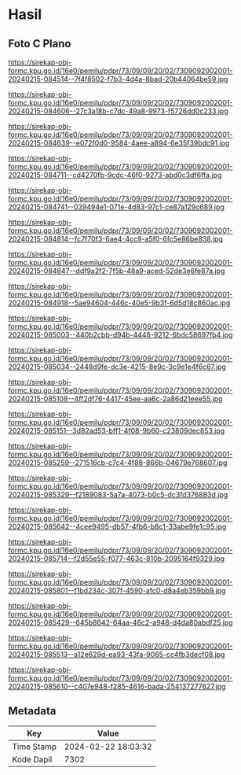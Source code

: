 # Hasil

## Foto C Plano

https://sirekap-obj-formc.kpu.go.id/16e0/pemilu/pdpr/73/09/09/20/02/7309092002001-20240215-084514--7f4f8502-f7b3-4d4a-8bad-20b44064be59.jpg

https://sirekap-obj-formc.kpu.go.id/16e0/pemilu/pdpr/73/09/09/20/02/7309092002001-20240215-084606--27c3a18b-c7dc-49a8-9973-f5726dd0c233.jpg

https://sirekap-obj-formc.kpu.go.id/16e0/pemilu/pdpr/73/09/09/20/02/7309092002001-20240215-084639--e072f0d0-9584-4aee-a894-6e35f39bdc91.jpg

https://sirekap-obj-formc.kpu.go.id/16e0/pemilu/pdpr/73/09/09/20/02/7309092002001-20240215-084711--cd4270fb-9cdc-46f0-9273-abd0c3df6ffa.jpg

https://sirekap-obj-formc.kpu.go.id/16e0/pemilu/pdpr/73/09/09/20/02/7309092002001-20240215-084741--039494e1-071e-4d83-97c1-ce87a129c689.jpg

https://sirekap-obj-formc.kpu.go.id/16e0/pemilu/pdpr/73/09/09/20/02/7309092002001-20240215-084814--fc7f70f3-6ae4-4cc9-a5f0-6fc5e86be838.jpg

https://sirekap-obj-formc.kpu.go.id/16e0/pemilu/pdpr/73/09/09/20/02/7309092002001-20240215-084847--ddf9a2f2-7f5b-48a9-aced-52de3e6fe87a.jpg

https://sirekap-obj-formc.kpu.go.id/16e0/pemilu/pdpr/73/09/09/20/02/7309092002001-20240215-084918--5ae94604-446c-40e5-9b3f-6d5d18c860ac.jpg

https://sirekap-obj-formc.kpu.go.id/16e0/pemilu/pdpr/73/09/09/20/02/7309092002001-20240215-085003--440b2cbb-d94b-4448-9212-6bdc58697fb4.jpg

https://sirekap-obj-formc.kpu.go.id/16e0/pemilu/pdpr/73/09/09/20/02/7309092002001-20240215-085034--2448d9fe-dc3e-4215-8e9c-3c9e1e4f6c67.jpg

https://sirekap-obj-formc.kpu.go.id/16e0/pemilu/pdpr/73/09/09/20/02/7309092002001-20240215-085108--4ff2df76-4417-45ee-aa6c-2a86d21eee55.jpg

https://sirekap-obj-formc.kpu.go.id/16e0/pemilu/pdpr/73/09/09/20/02/7309092002001-20240215-085151--3d82ad53-bff1-4f08-9b60-c23809dec853.jpg

https://sirekap-obj-formc.kpu.go.id/16e0/pemilu/pdpr/73/09/09/20/02/7309092002001-20240215-085259--271516cb-c7c4-4f88-866b-04679e768607.jpg

https://sirekap-obj-formc.kpu.go.id/16e0/pemilu/pdpr/73/09/09/20/02/7309092002001-20240215-085329--f2189083-5a7a-4073-b0c5-dc3fd376883d.jpg

https://sirekap-obj-formc.kpu.go.id/16e0/pemilu/pdpr/73/09/09/20/02/7309092002001-20240215-085642--4cee9495-db57-4fb6-b8c1-33abe9fe1c95.jpg

https://sirekap-obj-formc.kpu.go.id/16e0/pemilu/pdpr/73/09/09/20/02/7309092002001-20240215-085714--f2d55e55-f077-463c-810b-2095164f9329.jpg

https://sirekap-obj-formc.kpu.go.id/16e0/pemilu/pdpr/73/09/09/20/02/7309092002001-20240215-085801--f1bd234c-307f-4590-afc0-d8a4eb359bb9.jpg

https://sirekap-obj-formc.kpu.go.id/16e0/pemilu/pdpr/73/09/09/20/02/7309092002001-20240215-085429--645b8642-64aa-46c2-a948-d4da80abdf25.jpg

https://sirekap-obj-formc.kpu.go.id/16e0/pemilu/pdpr/73/09/09/20/02/7309092002001-20240215-085513--a12e629d-ea93-43fa-9065-cc4fb3decf08.jpg

https://sirekap-obj-formc.kpu.go.id/16e0/pemilu/pdpr/73/09/09/20/02/7309092002001-20240215-085610--c407e948-f285-4616-bada-254137277627.jpg


## Metadata

| Key        | Value               |
| ---------- | ------------------- |
| Time Stamp | 2024-02-22 18:03:32 |
| Kode Dapil | 7302                |



